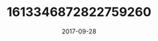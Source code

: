 ---
title: "1613346872822759260"
cover: "2017-09-28 06.59.16 1613346872822759260_46248401"
photo: "2017-09-28 06.59.16 1613346872822759260_46248401"
date: "2017-09-28"
type: "photo"
---